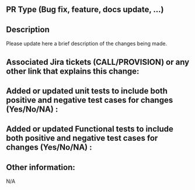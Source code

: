 ## PR Type (Bug fix, feature, docs update, ...)
>

## Description
Please update here a brief description of the changes being made.


## Associated Jira tickets (CALL/PROVISION) or any other link that explains this change:
>

## Added or updated unit tests to include both positive and negative test cases for changes (Yes/No/NA) :
>

## Added or updated Functional tests to include both positive and negative test cases for changes (Yes/No/NA) :
>

## Other information:
N/A